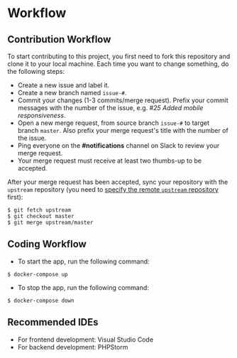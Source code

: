 # Workflow

## Contribution Workflow

To start contributing to this project, you first need to fork this repository and clone it to your local machine. Each time you want to change something, do the following steps:

- Create a new issue and label it.
- Create a new branch named `issue-#`.
- Commit your changes (1-3 commits/merge request). Prefix your commit messages with the number of the issue, e.g. _#25 Added mobile responsiveness_.
- Open a new merge request, from source branch `issue-#` to target branch `master`. Also prefix your merge request's title with the number of the issue.
- Ping everyone on the **#notifications** channel on Slack to review your merge request.
- Your merge request must receive at least two thumbs-up to be accepted.

After your merge request has been accepted, sync your repository with the `upstream` repository (you need to [specify the remote `upstream` repository](https://help.github.com/en/articles/configuring-a-remote-for-a-fork) first):

```shell
$ git fetch upstream
$ git checkout master
$ git merge upstream/master
```

## Coding Workflow

- To start the app, run the following command:

```shell
$ docker-compose up
```

- To stop the app, run the following command:

```shell
$ docker-compose down
```

## Recommended IDEs

- For frontend development: Visual Studio Code
- For backend development: PHPStorm
